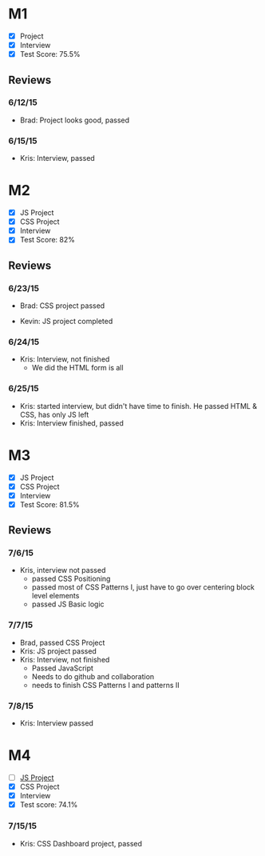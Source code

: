 # M1

- [x] Project
- [x] Interview
- [x] Test Score: 75.5%

## Reviews

### 6/12/15

- Brad: Project looks good, passed

### 6/15/15

- Kris: Interview, passed

# M2

- [x] JS Project
- [x] CSS Project
- [x] Interview
- [x] Test Score: 82%

## Reviews

### 6/23/15

- Brad: CSS project passed

- Kevin: JS project completed

### 6/24/15
- Kris: Interview, not finished
  - We did the HTML form is all

### 6/25/15
- Kris: started interview, but didn't have time to finish. He passed HTML & CSS, has only JS left
- Kris: Interview finished, passed

# M3

- [x] JS Project
- [x] CSS Project
- [x] Interview
- [x] Test Score: 81.5%

## Reviews

### 7/6/15

- Kris, interview not passed
  - passed CSS Positioning
  - passed most of CSS Patterns I, just have to go over centering block level elements
  - passed JS Basic logic

### 7/7/15

- Brad, passed CSS Project
- Kris: JS project passed
- Kris: Interview, not finished
  - Passed JavaScript
  - Needs to do github and collaboration
  - needs to finish CSS Patterns I and patterns II

### 7/8/15

- Kris: Interview passed

# M4

- [ ] [JS Project](https://github.com/cpryor24/jQuery-Twitter-v2)
- [x] CSS Project
- [x] Interview
- [x] Test score: 74.1%

### 7/15/15
- Kris: CSS Dashboard project, passed
